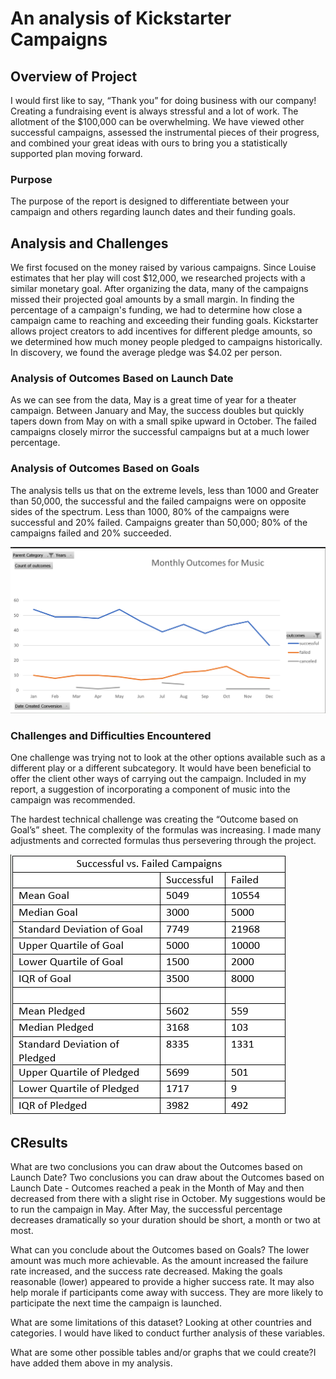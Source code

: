 # An analysis of Kickstarter Campaigns
## Overview of Project
I would first like to say, “Thank you” for doing business with our company! Creating a fundraising event is always stressful and a lot of work. The allotment of the $100,000 can be overwhelming. We have viewed other successful campaigns, assessed the instrumental pieces of their progress, and combined your great ideas with ours to bring you a statistically supported plan moving forward.

### Purpose
The purpose of the report is designed to differentiate between your campaign and others regarding launch dates and their funding goals.

## Analysis and Challenges
We first focused on the money raised by various campaigns. Since Louise estimates that her play will cost $12,000, we researched projects with a similar monetary goal. After organizing the data, many of the campaigns missed their projected goal amounts by a small margin. In finding the percentage of a campaign's funding, we had to determine how close a campaign came to reaching and exceeding their funding goals. Kickstarter allows project creators to add incentives for different pledge amounts, so we determined how much money people pledged to campaigns historically. In discovery, we found the average pledge was $4.02 per person.

### Analysis of Outcomes Based on Launch Date
As we can see from the data, May is a great time of year for a theater campaign. Between January and May, the success doubles but quickly tapers down from May on with a small spike upward in October. The failed campaigns closely mirror the successful campaigns but at a much lower percentage.

### Analysis of Outcomes Based on Goals
The analysis tells us that on the extreme levels, less than 1000 and Greater than 50,000, the successful and the failed campaigns were on opposite sides of the spectrum. Less than 1000, 80% of the campaigns were successful and 20% failed. Campaigns greater than 50,000; 80% of the campaigns failed and 20% succeeded.

![Outcomes_vs_Goals](https://github.com/hansonj34/kickstarter/blob/main/Analysis%20Projects/Resources%20file/Monthly%20outcomes%20for%20Music.png)

### Challenges and Difficulties Encountered
One challenge was trying not to look at the other options available such as a different play or a different subcategory. It would have been beneficial to offer the client other ways of carrying out the campaign. Included in my report, a suggestion of incorporating a component of music into the campaign was recommended.

The hardest technical challenge was creating the “Outcome based on Goal’s” sheet. The complexity of the formulas was increasing. I made many adjustments and corrected formulas thus persevering through the project.

![Successful vs  Failed Campaigns](https://github.com/hansonj34/kickstarter/blob/main/Analysis%20Projects/Resources%20file/Succesful%20vs%20Failed%20campaigns.png)

## CResults
What are two conclusions you can draw about the Outcomes based on Launch Date? Two conclusions you can draw about the Outcomes based on Launch Date - Outcomes reached a peak in the Month of May and then decreased from there with a slight rise in October. My suggestions would be to run the campaign in May. After May, the successful percentage decreases dramatically so your duration should be short, a month or two at most.

What can you conclude about the Outcomes based on Goals? The lower amount was much more achievable. As the amount increased the failure rate increased, and the success rate decreased. Making the goals reasonable (lower) appeared to provide a higher success rate. It may also help morale if participants come away with success. They are more likely to participate the next time the campaign is launched.

What are some limitations of this dataset? Looking at other countries and categories. I would have liked to conduct further analysis of these variables.

What are some other possible tables and/or graphs that we could create?I have added them above in my analysis.
